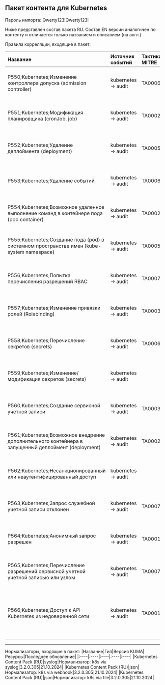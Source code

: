 ## Пакет контента для Kubernetes

Пароль импорта: Qwerty123!Qwerty123!

Ниже представлен состав пакета RU. Состав EN версии аналогичен по контенту и отличается только названием и описанием (на англ.)

Правила корреляции, входящие в пакет:

|Название|Источник событий|Тактика MITRE|Техника MITRE|Реализация|Версия KUMA|
|:----|:----|:----|:----|:----|:----|
|P550;Kubernetes;Изменение контроллера допуска (admission controller)|kubernetes -> audit|TA0006|T1552.007|Для работы правила не требуется дополнительных настроек.|3.2.0.305|
|P551;Kubernetes;Модификация планировщика (cronJob, job)|kubernetes -> audit|TA0002|T1553.007|Для работы правила не требуется дополнительных настроек.|3.2.0.305|
|P552;Kubernetes;Удаление деплоймента (deployment)|kubernetes -> audit|TA0005|T1070|Для работы правила не требуется дополнительных настроек.|3.2.0.305|
|P553;Kubernetes;Удаление событий|kubernetes -> audit|TA0006|T1552.007|Для работы правила не требуется дополнительных настроек.|3.2.0.305|
|P554;Kubernetes;Возможное удаленное выполнение команд в контейнере пода (pod container)|kubernetes -> audit|TA0002|T1609|Для работы правила не требуется дополнительных настроек.|3.2.0.305|
|P555;Kubernetes;Создание пода (pod) в системном пространстве имен (kube-system namespace)|kubernetes -> audit|TA0005|T1036.005|Для работы правила не требуется дополнительных настроек.|3.2.0.305|
|P556;Kubernetes;Попытка перечисления разрешений RBAC|kubernetes -> audit|TA0007|T1087.004|Для работы правила не требуется дополнительных настроек.|3.2.0.305|
|P557;Kubernetes;Изменение привязки ролей (Rolebinding)|kubernetes -> audit|TA0003|T1098.006|Для работы правила не требуется дополнительных настроек.|3.2.0.305|
|P558;Kubernetes;Перечисление секретов (secrets)|kubernetes -> audit|TA0006|T1552.007|Для работы правила не требуется дополнительных настроек.|3.2.0.305|
|P559;Kubernetes;Изменение/модификация секретов (secrets)|kubernetes -> audit|||Для работы правила не требуется дополнительных настроек.|3.2.0.305|
|P560;Kubernetes;Создание сервисной учетной записи|kubernetes -> audit|TA0003|T1136.003|Для работы правила не требуется дополнительных настроек.|3.2.0.305|
|P561;Kubernetes;Возможное внедрение дополнительного контейнера в запущенный деплоймент (deployment)|kubernetes -> audit|TA0002|T1609|Для работы правила не требуется дополнительных настроек.|3.2.0.305|
|P562;Kubernetes;Несанкционированный или неаутентифицированный доступ|kubernetes -> audit|||Для работы правила не требуется дополнительных настроек.|3.2.0.305|
|P563;Kubernetes;Запрос служебной учетной записи отклонен|kubernetes -> audit|TA0007|T1613|Для работы правила не требуется дополнительных настроек.|3.2.0.305|
|P564;Kubernetes;Анонимный запрос разрешен|kubernetes -> audit|TA0001|T1078.001|Для работы правила не требуется дополнительных настроек.|3.2.0.305|
|P565;Kubernetes;Перечисление разрешений сервисной учетной учетной записью или узлом|kubernetes -> audit|TA0007|T1613|Для работы правила не требуется дополнительных настроек.|3.2.0.305|
|P566;Kubernetes;Доступ к API Kubernetes из недоверенной сети|kubernetes -> audit|TA0001|T1113|Для работы правила требуется заполнить в селекторе доверенные сети и/или хосты.|3.2.0.305|

---

Нормализаторы, входящие в пакет:
|Название|Тип|Версия KUMA|Ресурсы|Последнее обновление|
|:----|:----|:----|:----|:----|
|Kubernetes Content Pack (RU)|syslog|Нормализатор: k8s via syslog|3.2.0.305|21.10.2024|
|Kubernetes Content Pack (RU)|json|Нормализатор: k8s via webhook|3.2.0.305|21.10.2024|
|Kubernetes Content Pack (RU)|json|Нормализатор: k8s via file|3.2.0.305|21.10.2024|
